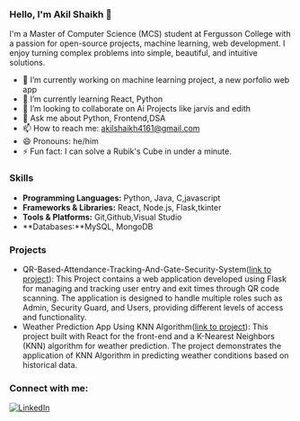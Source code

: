 ### Hello, I'm Akil Shaikh 👋

I'm a Master of Computer Science (MCS) student at Fergusson College with a passion for  open-source projects, machine learning, web development. I enjoy turning complex problems into simple, beautiful, and intuitive solutions.

- 🔭 I’m currently working on  machine learning project, a new porfolio web app
- 🌱 I’m currently learning React, Python
- 👯 I’m looking to collaborate on Ai Projects like jarvis and edith
- 💬 Ask me about Python, Frontend,DSA
- 📫 How to reach me: akilshaikh4161@gmail.com
- 😄 Pronouns:  he/him
- ⚡ Fun fact: I can solve a Rubik's Cube in under a minute.

### Skills
- **Programming Languages:** Python, Java, C,javascript
- **Frameworks & Libraries:**  React, Node.js, Flask,tkinter
- **Tools & Platforms:**  Git,Github,Visual Studio
- **Databases:**MySQL, MongoDB

### Projects
- QR-Based-Attendance-Tracking-And-Gate-Security-System([link to project](https://github.com/Akilshaik/QR-Based-Attendance-Tracking-And-Gate-Security-System)):
  This Project contains a web application developed using Flask for managing and tracking user entry and exit times through QR code scanning. The application is designed to handle multiple roles such as Admin, Security Guard, and Users, providing different levels of access and functionality.
- Weather Prediction App Using KNN Algorithm([link to project](https://github.com/Akilshaik/weather-app-using-KNN-Algo)):
   This project built with React for the front-end and a K-Nearest Neighbors (KNN) algorithm for weather prediction. The project demonstrates the application of KNN Algorithm in predicting weather conditions based on historical data.
### Connect with me:
[![LinkedIn](https://img.shields.io/badge/-LinkedIn-blue)](www.linkedin.com/in/akil-shaikh-93a5971b2)


